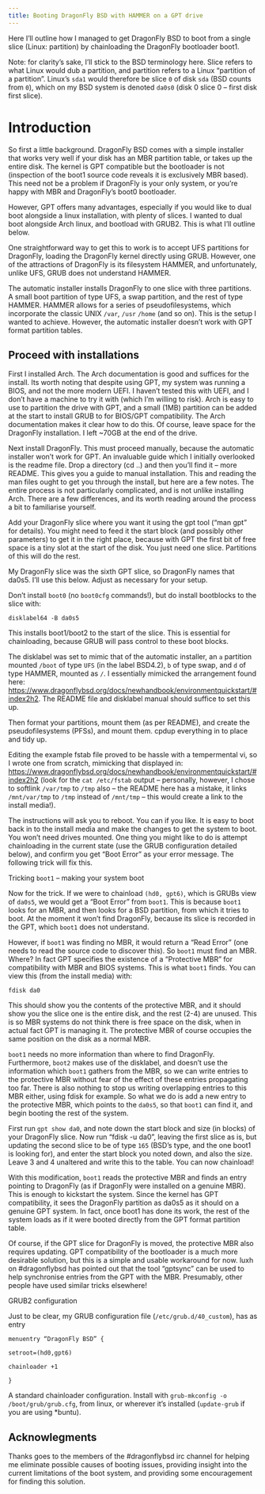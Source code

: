 ```yaml
---
title: Booting DragonFly BSD with HAMMER on a GPT drive
---
```


Here I’ll outline how I managed to get DragonFly BSD to boot from a single slice (Linux: partition) by chainloading the DragonFly bootloader boot1.

Note: for clarity’s sake, I’ll stick to the BSD terminology here. Slice refers to what Linux would dub a partition, and partition refers to a Linux “partition of a partition”. Linux’s `sda1` would therefore be slice `0` of disk `sda` (BSD counts from `0`), which on my BSD system is denoted `da0s0` (disk 0 slice 0 – first disk first slice).

# Introduction

So first a little background. DragonFly BSD comes with a simple installer that works very well if your disk has an MBR partition table, or takes up the entire disk. The kernel is GPT compatible but the bootloader is not (inspection of the boot1 source code reveals it is exclusively MBR based). This need not be a problem if DragonFly is your only system, or you’re happy with MBR and DragonFly’s boot0 bootloader.

However, GPT offers many advantages, especially if you would like to dual boot alongside a linux installation, with plenty of slices. I wanted to dual boot alongside Arch linux, and bootload with GRUB2. This is what I’ll outline below.

One straightforward way to get this to work is to accept UFS partitions for DragonFly, loading the DragonFly kernel directly using GRUB. However, one of the attractions of DragonFly is its filesystem HAMMER, and unfortunately, unlike UFS, GRUB does not understand HAMMER.

The automatic installer installs DragonFly to one slice with three partitions. A small boot partition of type UFS, a swap partition, and the rest of type HAMMER. HAMMER allows for a series of pseudofilesystems, which incorporate the classic UNIX `/var`, `/usr` `/home` (and so on). This is the setup I wanted to achieve. However, the automatic installer doesn’t work with GPT format partition tables.

## Proceed with installations

First I installed Arch. The Arch documentation is good and suffices for the install. Its worth noting that despite using GPT, my system was running a BIOS, and not the more modern UEFI. I haven’t tested this with UEFI, and I don’t have a machine to try it with (which I’m willing to risk). Arch is easy to use to partition the drive with GPT, and a small (1MB) partition can be added at the start to install GRUB to for BIOS/GPT compatibility. The Arch documentation makes it clear how to do this. Of course, leave space for the DragonFly installation. I left ~70GB at the end of the drive.

Next install DragonFly. This must proceed manually, because the automatic installer won’t work for GPT. An invaluable guide which I initially overlooked is the readme file. Drop a directory (cd ..) and then you’ll find it – more README. This gives you a guide to manual installation. This and reading the man files ought to get you through the install, but here are a few notes. The entire process is not particularly complicated, and is not unlike installing Arch. There are a few differences, and its worth reading around the process a bit to familiarise yourself.

Add your DragonFly slice where you want it using the gpt tool (“man gpt” for details). You might need to feed it the start block (and possibly other parameters) to get it in the right place, because with GPT the first bit of free space is a tiny slot at the start of the disk. You just need one slice. Partitions of this will do the rest.

My DragonFly slice was the sixth GPT slice, so DragonFly names that da0s5. I’ll use this below. Adjust as necessary for your setup.

Don’t install `boot0` (no `boot0cfg` commands!), but do install bootblocks to the slice with:

```
disklabel64 -B da0s5
```

This installs boot1/boot2 to the start of the slice. This is essential for chainloading, because GRUB will pass control to these boot blocks.

The disklabel was set to mimic that of the automatic installer, an `a` partition mounted `/boot` of type `UFS` (in the label BSD4.2), `b` of type swap, and `d` of type HAMMER, mounted as `/`. I essentially mimicked the arrangement found here: https://www.dragonflybsd.org/docs/newhandbook/environmentquickstart/#index2h2. The README file and disklabel manual should suffice to set this up.

Then format your partitions, mount them (as per README), and create the pseudofilesystems (PFSs), and mount them. cpdup everything in to place and tidy up.

Editing the example fstab file proved to be hassle with a tempermental vi, so I wrote one from scratch, mimicking that displayed in: https://www.dragonflybsd.org/docs/newhandbook/environmentquickstart/#index2h2 (look for the `cat /etc/fstab` output – personally, however, I chose to softlink `/var/tmp` to `/tmp` also – the README here has a mistake, it links `/mnt/var/tmp` to `/tmp` instead of `/mnt/tmp` – this would create a link to the install media!).

The instructions will ask you to reboot. You can if you like. It is easy to boot back in to the install media and make the changes to get the system to boot. You won’t need drives mounted. One thing you might like to do is attempt chainloading in the current state (use the GRUB configuration detailed below), and confirm you get “Boot Error” as your error message. The following trick will fix this.

Tricking `boot1` – making your system boot

Now for the trick. If we were to chainload `(hd0, gpt6)`, which is GRUBs view of `da0s5`, we would get a “Boot Error” from `boot1`. This is because `boot1` looks for an MBR, and then looks for a BSD partition, from which it tries to boot. At the moment it won’t find DragonFly, because its slice is recorded in the GPT, which `boot1` does not understand.

However, if `boot1` was finding no MBR, it would return a “Read Error” (one needs to read the source code to discover this). So `boot1` must find an MBR. Where? In fact GPT specifies the existence of a “Protective MBR” for compatibility with MBR and BIOS systems. This is what `boot1` finds. You can view this (from the install media) with:

`fdisk da0`

This should show you the contents of the protective MBR, and it should show you the slice one is the entire disk, and the rest (2-4) are unused. This is so MBR systems do not think there is free space on the disk, when in actual fact GPT is managing it. The protective MBR of course occupies the same position on the disk as a normal MBR.

`boot1` needs no more information than where to find DragonFly. Furthermore, `boot2` makes use of the disklabel, and doesn’t use the information which `boot1` gathers from the MBR, so we can write entries to the protective MBR without fear of the effect of these entries propagating too far. There is also nothing to stop us writing overlapping entries to this MBR either, using fdisk for example. So what we do is add a new entry to the protective MBR, which points to the `da0s5`, so that `boot1` can find it, and begin booting the rest of the system.

First run `gpt show da0`, and note down the start block and size (in blocks) of your DragonFly slice. Now run “fdisk -u da0”, leaving the first slice as is, but updating the second slice to be of type `165` (BSD’s type, and the one boot1 is looking for), and enter the start block you noted down, and also the size. Leave 3 and 4 unaltered and write this to the table. You can now chainload!

With this modification, `boot1` reads the protective MBR and finds an entry pointing to DragonFly (as if DragonFly were installed on a genuine MBR). This is enough to kickstart the system. Since the kernel has GPT compatibility, it sees the DragonFly partition as da0s5 as it should on a genuine GPT system. In fact, once boot1 has done its work, the rest of the system loads as if it were booted directly from the GPT format partition table.

Of course, if the GPT slice for DragonFly is moved, the protective MBR also requires updating. GPT compatibility of the bootloader is a much more desirable solution, but this is a simple and usable workaround for now. luxh on #dragonflybsd has pointed out that the tool “gptsync” can be used to help synchronise entries from the GPT with the MBR. Presumably, other people have used similar tricks elsewhere!

GRUB2 configuration

Just to be clear, my GRUB configuration file (`/etc/grub.d/40_custom`), has as entry

```
menuentry “DragonFly BSD” {

setroot=(hd0,gpt6)

chainloader +1

}
```

A standard chainloader configuration. Install with `grub-mkconfig -o /boot/grub/grub.cfg`, from linux, or wherever it’s installed (`update-grub` if you are using *buntu).

## Acknowlegments

Thanks goes to the members of the #dragonflybsd irc channel for helping me eliminate possible causes of booting issues, providing insight into the current limitations of the boot system, and providing some encouragement for finding this solution.

